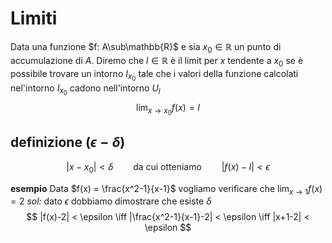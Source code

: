 # Limiti
Data una funzione $f: A\sub\mathbb{R}$ e sia $x_0 \in \mathbb{R}$ un punto di accumulazione di $A$. Diremo che $l \in \mathbb{R}$ è il limit per $x$ tendente a $x_0$ se è possibile trovare un intorno $I_{x_0}$ tale che i valori della funzione calcolati nel'intorno $I_{x_0}$ cadono nell'intorno $U_l$
$$
\lim_{x\to x_0}f(x) = l
$$

## definizione ($\epsilon - \delta$)
$$
|x-x_0| < \delta \qquad \text{da cui otteniamo} \qquad |f(x) - l| < \epsilon
$$

**esempio**
Data $f(x) = \frac{x^2-1}{x-1}$ vogliamo verificare che $\lim_{x \to 1}f(x)=2$
*sol:* dato $\epsilon$ dobbiamo dimostrare che esiste $\delta$
$$
|f(x)-2| < \epsilon \iff |\frac{x^2-1}{x-1}-2| < \epsilon \iff |x+1-2| < \epsilon
$$